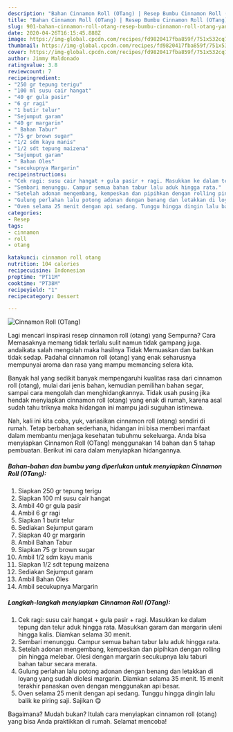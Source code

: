 ```yaml
---
description: "Bahan Cinnamon Roll (OTang) | Resep Bumbu Cinnamon Roll (OTang) Yang Lezat"
title: "Bahan Cinnamon Roll (OTang) | Resep Bumbu Cinnamon Roll (OTang) Yang Lezat"
slug: 901-bahan-cinnamon-roll-otang-resep-bumbu-cinnamon-roll-otang-yang-lezat
date: 2020-04-26T16:15:45.888Z
image: https://img-global.cpcdn.com/recipes/fd9820417fba859f/751x532cq70/cinnamon-roll-otang-foto-resep-utama.jpg
thumbnail: https://img-global.cpcdn.com/recipes/fd9820417fba859f/751x532cq70/cinnamon-roll-otang-foto-resep-utama.jpg
cover: https://img-global.cpcdn.com/recipes/fd9820417fba859f/751x532cq70/cinnamon-roll-otang-foto-resep-utama.jpg
author: Jimmy Maldonado
ratingvalue: 3.8
reviewcount: 7
recipeingredient:
- "250 gr tepung terigu"
- "100 ml susu cair hangat"
- "40 gr gula pasir"
- "6 gr ragi"
- "1 butir telur"
- "Sejumput garam"
- "40 gr margarin"
- " Bahan Tabur"
- "75 gr brown sugar"
- "1/2 sdm kayu manis"
- "1/2 sdt tepung maizena"
- "Sejumput garam"
- " Bahan Oles"
- "secukupnya Margarin"
recipeinstructions:
- "Cek ragi: susu cair hangat + gula pasir + ragi. Masukkan ke dalam tepung dan telur aduk hingga rata. Masukkan garam dan margarin uleni hingga kalis. Diamkan selama 30 menit."
- "Sembari menunggu. Campur semua bahan tabur lalu aduk hingga rata."
- "Setelah adonan mengembang, kempeskan dan pipihkan dengan rolling pin hingga melebar. Olesi dengan margarin secukupnya lalu taburi bahan tabur secara merata."
- "Gulung perlahan lalu potong adonan dengan benang dan letakkan di loyang yang sudah diolesi margarin. Diamkan selama 35 menit. 15 menit terakhir panaskan oven dengan menggunakan api besar."
- "Oven selama 25 menit dengan api sedang. Tunggu hingga dingin lalu balik ke piring saji. Sajikan 😋"
categories:
- Resep
tags:
- cinnamon
- roll
- otang

katakunci: cinnamon roll otang 
nutrition: 104 calories
recipecuisine: Indonesian
preptime: "PT11M"
cooktime: "PT38M"
recipeyield: "1"
recipecategory: Dessert

---
```



![Cinnamon Roll (OTang)](https://img-global.cpcdn.com/recipes/fd9820417fba859f/751x532cq70/cinnamon-roll-otang-foto-resep-utama.jpg)

Lagi mencari inspirasi resep cinnamon roll (otang) yang Sempurna? Cara Memasaknya memang tidak terlalu sulit namun tidak gampang juga. andaikata salah mengolah maka hasilnya Tidak Memuaskan dan bahkan tidak sedap. Padahal cinnamon roll (otang) yang enak seharusnya mempunyai aroma dan rasa yang mampu memancing selera kita.

Banyak hal yang sedikit banyak mempengaruhi kualitas rasa dari cinnamon roll (otang), mulai dari jenis bahan, kemudian pemilihan bahan segar, sampai cara mengolah dan menghidangkannya. Tidak usah pusing jika hendak menyiapkan cinnamon roll (otang) yang enak di rumah, karena asal sudah tahu triknya maka hidangan ini mampu jadi suguhan istimewa.




Nah, kali ini kita coba, yuk, variasikan cinnamon roll (otang) sendiri di rumah. Tetap berbahan sederhana, hidangan ini bisa memberi manfaat dalam membantu menjaga kesehatan tubuhmu sekeluarga. Anda bisa menyiapkan Cinnamon Roll (OTang) menggunakan 14 bahan dan 5 tahap pembuatan. Berikut ini cara dalam menyiapkan hidangannya.

<!--inarticleads1-->

##### Bahan-bahan dan bumbu yang diperlukan untuk menyiapkan Cinnamon Roll (OTang):

1. Siapkan 250 gr tepung terigu
1. Siapkan 100 ml susu cair hangat
1. Ambil 40 gr gula pasir
1. Ambil 6 gr ragi
1. Siapkan 1 butir telur
1. Sediakan Sejumput garam
1. Siapkan 40 gr margarin
1. Ambil  Bahan Tabur
1. Siapkan 75 gr brown sugar
1. Ambil 1/2 sdm kayu manis
1. Siapkan 1/2 sdt tepung maizena
1. Sediakan Sejumput garam
1. Ambil  Bahan Oles
1. Ambil secukupnya Margarin




<!--inarticleads2-->

##### Langkah-langkah menyiapkan Cinnamon Roll (OTang):

1. Cek ragi: susu cair hangat + gula pasir + ragi. Masukkan ke dalam tepung dan telur aduk hingga rata. Masukkan garam dan margarin uleni hingga kalis. Diamkan selama 30 menit.
1. Sembari menunggu. Campur semua bahan tabur lalu aduk hingga rata.
1. Setelah adonan mengembang, kempeskan dan pipihkan dengan rolling pin hingga melebar. Olesi dengan margarin secukupnya lalu taburi bahan tabur secara merata.
1. Gulung perlahan lalu potong adonan dengan benang dan letakkan di loyang yang sudah diolesi margarin. Diamkan selama 35 menit. 15 menit terakhir panaskan oven dengan menggunakan api besar.
1. Oven selama 25 menit dengan api sedang. Tunggu hingga dingin lalu balik ke piring saji. Sajikan 😋




Bagaimana? Mudah bukan? Itulah cara menyiapkan cinnamon roll (otang) yang bisa Anda praktikkan di rumah. Selamat mencoba!
